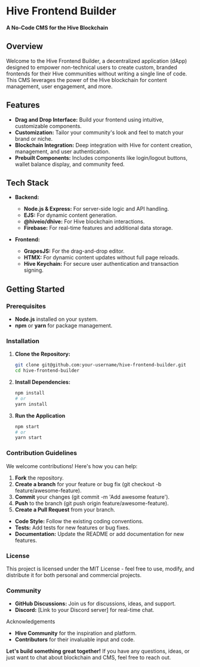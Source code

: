 # Hive Frontend Builder

**A No-Code CMS for the Hive Blockchain**

## Overview

Welcome to the Hive Frontend Builder, a decentralized application (dApp) designed to empower non-technical users to create custom, branded frontends for their Hive communities without writing a single line of code. This CMS leverages the power of the Hive blockchain for content management, user engagement, and more.

## Features

- **Drag and Drop Interface:** Build your frontend using intuitive, customizable components.
- **Customization:** Tailor your community's look and feel to match your brand or niche.
- **Blockchain Integration:** Deep integration with Hive for content creation, management, and user authentication.
- **Prebuilt Components:** Includes components like login/logout buttons, wallet balance display, and community feed.

## Tech Stack

- **Backend:**
  - **Node.js & Express:** For server-side logic and API handling.
  - **EJS:** For dynamic content generation.
  - **@hiveio/dhive:** For Hive blockchain interactions.
  - **Firebase:** For real-time features and additional data storage.

- **Frontend:**
  - **GrapesJS:** For the drag-and-drop editor.
  - **HTMX:** For dynamic content updates without full page reloads.
  - **Hive Keychain:** For secure user authentication and transaction signing.

## Getting Started

### Prerequisites

- **Node.js** installed on your system.
- **npm** or **yarn** for package management.

### Installation

1. **Clone the Repository:**
   ```bash
   git clone git@github.com:your-username/hive-frontend-builder.git
   cd hive-frontend-builder
2. **Install Dependencies:**
   ```bash
   npm install
   # or
   yarn install
3. **Run the Application**
   ```bash
   npm start
   # or
   yarn start

### Contribution Guidelines
We welcome contributions! Here's how you can help:

1. **Fork** the repository.
2. **Create a branch** for your feature or bug fix (git checkout -b feature/awesome-feature).
3. **Commit** your changes (git commit -m 'Add awesome feature').
4. **Push** to the branch (git push origin feature/awesome-feature).
5. **Create a Pull Request** from your branch.

- **Code Style:** Follow the existing coding conventions.
- **Tests:** Add tests for new features or bug fixes.
- **Documentation:** Update the README or add documentation for new features.

### License
This project is licensed under the MIT License - feel free to use, modify, and distribute it for both personal and commercial projects.

### Community
- **GitHub Discussions:** Join us for discussions, ideas, and support.
- **Discord:** [Link to your Discord server] for real-time chat.

Acknowledgements
- **Hive Community** for the inspiration and platform.
- **Contributors** for their invaluable input and code.

**Let's build something great together!** If you have any questions, ideas, or just want to chat about blockchain and CMS, feel free to reach out.
